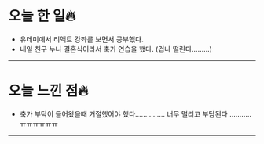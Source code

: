 # 오늘 한 일🔥

- 유데미에서 리액트 강좌를 보면서 공부했다.
- 내일 친구 누나 결혼식이라서 축가 연습을 했다. (겁나 떨린다.........)

---

# 오늘 느낀 점🔥

- 축가 부탁이 들어왔을때 거절했어야 했다............... 너무 떨리고 부담된다 ...........ㅠㅠㅠㅠㅠㅠ

---

